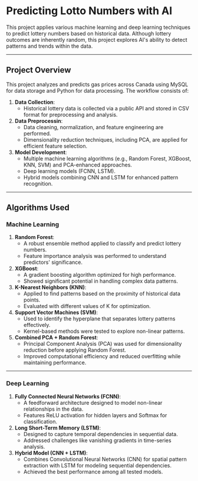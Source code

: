 # Predicting Lotto Numbers with AI
This project applies various machine learning and deep learning techniques to predict lottery numbers based on historical data. Although lottery outcomes are inherently random, this project explores AI's ability to detect patterns and trends within the data.

---

## Project Overview
This project analyzes and predicts gas prices across Canada using MySQL for data storage and Python for data processing.
The workflow consists of:
  1. **Data Collection**:
     - Historical lottery data is collected via a public API and stored in CSV format for preprocessing and analysis.
  2. **Data Preprocessin**:
     - Data cleaning, normalization, and feature engineering are performed.
     - Dimensionality reduction techniques, including PCA, are applied for efficient feature selection.
  3. **Model Development**:
     - Multiple machine learning algorithms (e.g., Random Forest, XGBoost, KNN, SVM) and PCA-enhanced approaches.
     - Deep learning models (FCNN, LSTM).
     - Hybrid models combining CNN and LSTM for enhanced pattern recognition.

---

## Algorithms Used
### Machine Learning
  1. **Random Forest**:
     - A robust ensemble method applied to classify and predict lottery numbers.
     - Feature importance analysis was performed to understand predictors' significance.
  2. **XGBoost**:
     - A gradient boosting algorithm optimized for high performance.
     - Showed significant potential in handling complex data patterns.
  3. **K-Nearest Neighbors (KNN)**:
     - Applied to find patterns based on the proximity of historical data points.
     - Evaluated with different values of K for optimization.
  4. **Support Vector Machines (SVM)**:
     - Used to identify the hyperplane that separates lottery patterns effectively.
     - Kernel-based methods were tested to explore non-linear patterns.
  5. **Combined PCA + Random Forest**:
     - Principal Component Analysis (PCA) was used for dimensionality reduction before applying Random Forest.
     - Improved computational efficiency and reduced overfitting while maintaining performance.

---

### Deep Learning
  1. **Fully Connected Neural Networks (FCNN)**:
     - A feedforward architecture designed to model non-linear relationships in the data.
     - Features ReLU activation for hidden layers and Softmax for classification.
  2. **Long Short-Term Memory (LSTM)**:
     - Designed to capture temporal dependencies in sequential data.
     - Addressed challenges like vanishing gradients in time-series analysis.
  3. **Hybrid Model (CNN + LSTM)**:
     - Combines Convolutional Neural Networks (CNN) for spatial pattern extraction with LSTM for modeling sequential dependencies.
     - Achieved the best performance among all tested models.




